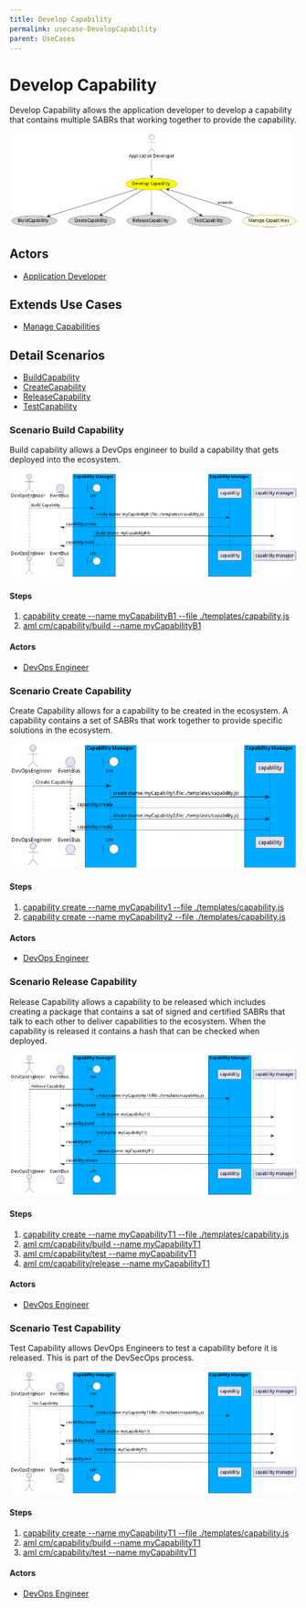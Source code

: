 ```yaml
---
title: Develop Capability
permalink: usecase-DevelopCapability
parent: UseCases
---
```

# Develop Capability

Develop Capability allows the application developer to develop a capability that contains multiple SABRs that working together to provide the capability.

![Activities Diagram](./Activities.png)

## Actors

* [Application Developer](actor-applicationdeveloper)





## Extends Use Cases

* [Manage Capabilities](usecase-ManageCapabilities)







## Detail Scenarios

* [BuildCapability](#scenario-BuildCapability)
* [CreateCapability](#scenario-CreateCapability)
* [ReleaseCapability](#scenario-ReleaseCapability)
* [TestCapability](#scenario-TestCapability)



### Scenario Build Capability

Build capability allows a DevOps engineer to build a capability that gets deployed into the ecosystem.

![Scenario BuildCapability](./BuildCapability.png)

#### Steps
1. [capability create --name myCapabilityB1 --file ./templates/capability.js](#action-capability-create)
1. [aml cm/capability/build --name myCapabilityB1](#action-aml-cm-capability-build)

#### Actors

* [DevOps Engineer](actor-devops)



### Scenario Create Capability

Create Capability allows for a capability to be created in the ecosystem. A capability contains a set of SABRs that work together to provide specific solutions in the ecosystem.

![Scenario CreateCapability](./CreateCapability.png)

#### Steps
1. [capability create --name myCapability1 --file ./templates/capability.js](#action-capability-create)
1. [capability create --name myCapability2 --file ./templates/capability.js](#action-capability-create)

#### Actors

* [DevOps Engineer](actor-devops)



### Scenario Release Capability

Release Capability allows a capability to be released which includes creating a package that contains a sat of signed and certified SABRs that talk to each other to deliver capabilities to the ecosystem. When the capability is released it contains a hash that can be checked when deployed.

![Scenario ReleaseCapability](./ReleaseCapability.png)

#### Steps
1. [capability create --name myCapabilityT1 --file ./templates/capability.js](#action-capability-create)
1. [aml cm/capability/build --name myCapabilityT1](#action-aml-cm-capability-build)
1. [aml cm/capability/test --name myCapabilityT1](#action-aml-cm-capability-test)
1. [aml cm/capability/release --name myCapabilityT1](#action-aml-cm-capability-release)

#### Actors

* [DevOps Engineer](actor-devops)



### Scenario Test Capability

Test Capability allows DevOps Engineers to test a capability before it is released. This is part of the DevSecOps process.

![Scenario TestCapability](./TestCapability.png)

#### Steps
1. [capability create --name myCapabilityT1 --file ./templates/capability.js](#action-capability-create)
1. [aml cm/capability/build --name myCapabilityT1](#action-aml-cm-capability-build)
1. [aml cm/capability/test --name myCapabilityT1](#action-aml-cm-capability-test)

#### Actors

* [DevOps Engineer](actor-devops)




